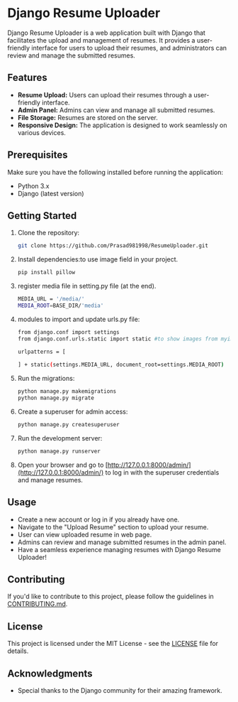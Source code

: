 # Django Resume Uploader

Django Resume Uploader is a web application built with Django that facilitates the upload and management of resumes. It provides a user-friendly interface for users to upload their resumes, and administrators can review and manage the submitted resumes.

## Features

- **Resume Upload:** Users can upload their resumes through a user-friendly interface.
- **Admin Panel:** Admins can view and manage all submitted resumes.
- **File Storage:** Resumes are stored on the server.
- **Responsive Design:** The application is designed to work seamlessly on various devices.

## Prerequisites

Make sure you have the following installed before running the application:

- Python 3.x
- Django (latest version)

## Getting Started

1. Clone the repository:

    ```bash
    git clone https://github.com/Prasad981998/ResumeUploader.git
    ```
    
2. Install dependencies:to use image field in your project.

    ```bash
    pip install pillow
    ```

3. register media file in setting.py file (at the end).

    ```bash
    MEDIA_URL = '/media/'
    MEDIA_ROOT=BASE_DIR/'media'
    ```

4. modules to import and update urls.py file:

    ```bash
    from django.conf import settings 
    from django.conf.urls.static import static #to show images from myimage

    urlpatterns = [
        
    ] + static(settings.MEDIA_URL, document_root=settings.MEDIA_ROOT)
    ```

5. Run the migrations:

    ```bash
    python manage.py makemigrations
    python manage.py migrate
    ```


4. Create a superuser for admin access:

    ```bash
    python manage.py createsuperuser
    ```

5. Run the development server:

    ```bash
    python manage.py runserver
    ```

6. Open your browser and go to [http://127.0.0.1:8000/admin/](http://127.0.0.1:8000/admin/) to log in with the superuser credentials and manage resumes.

## Usage

- Create a new account or log in if you already have one.
- Navigate to the "Upload Resume" section to upload your resume.
- User can view uploaded resume in web page.
- Admins can review and manage submitted resumes in the admin panel.
- Have a seamless experience managing resumes with Django Resume Uploader!

## Contributing

If you'd like to contribute to this project, please follow the guidelines in [CONTRIBUTING.md](CONTRIBUTING.md).

## License

This project is licensed under the MIT License - see the [LICENSE](LICENSE) file for details.

## Acknowledgments

- Special thanks to the Django community for their amazing framework.

